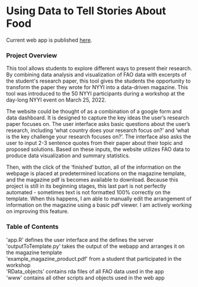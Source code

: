 # Using Data to Tell Stories About Food 
Current web app is published [here](https://0bexj0-grace-campidilli.shinyapps.io/wfp_data_app/).  <br/>
### Project Overview
This tool allows students to explore different ways to present their research. By combining data analysis and visualization of FAO data with excerpts of the student's research paper, this tool gives the students the opportunity to transform the paper they wrote for NYYI into a data-driven magazine. This tool was introduced to the 50 NYYI participants during a workshop at the day-long NYYI event on March 25, 2022.

The website could be thought of as a combination of a google form and data dashboard. It is designed to capture the key ideas the user’s research paper focuses on. The user interface asks basic questions about the user’s research, including ‘what country does your research focus on?’ and ‘what is the key challenge your research focuses on?’. The interface also asks the user to input 2-3 sentence quotes from their paper about their topic and proposed solutions. Based on these inputs, the website utilizes FAO data to produce data visualization and summary statistics.

Then, with the click of the ‘finished’ button, all of the information on the webpage is placed at predetermined locations on the magazine template, and the magazine pdf is becomes available to download. Because this project is still in its beginning stages, this last part is not perfectly automated - sometimes text is not formatted 100% correctly on the template. When this happens, I am able to manually edit the arrangement of information on the magazine using a basic pdf viewer. I am actively working on improving this feature. <br/>
### Table of Contents<br/>
'app.R' defines the user interface and the defines the server<br/>
'outputToTemplate.py' takes the output of the webapp and arranges it on the magazine template<br/>
'example_magazine_product.pdf' from a student that participated in the workshop <br/>
'RData_objects' contains rda files of all FAO data used in the app<br/>
'www' contains all other scripts and objects used in the web app<br/>

